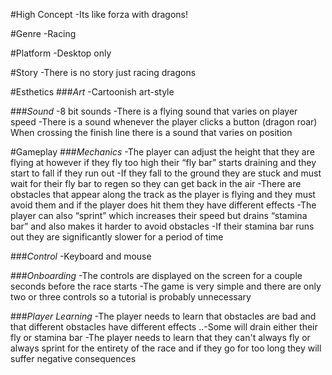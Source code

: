 #High Concept
-Its like forza with dragons!

#Genre
-Racing

#Platform
-Desktop only

#Story
-There is no story just racing dragons

#Esthetics
###*Art*
-Cartoonish art-style 

###*Sound*
-8 bit sounds
-There is a flying sound that varies on player speed
-There is a sound whenever the player clicks a button (dragon roar)
When crossing the finish line there is a sound that varies on position

#Gameplay
###*Mechanics*
-The player can adjust the height that they are flying at however if they fly too high their “fly bar” starts draining and they start to fall if they run out
-If they fall to the ground they are stuck and must wait for their fly bar to regen so they can get back in the air
-There are obstacles that appear along the track as the player is flying and they must avoid them and if the player does hit them they have different effects
-The player can also “sprint” which increases their speed but drains “stamina bar” and also makes it harder to avoid obstacles
-If their stamina bar runs out they are significantly slower for a period of time

###*Control*
-Keyboard and mouse 

###*Onboarding*
-The controls are displayed on the screen for a couple seconds before the race starts
-The game is very simple and there are only two or three controls so a tutorial is probably unnecessary 

###*Player Learning*
-The player needs to learn that obstacles are bad and that different obstacles have different effects
..-Some will drain either their fly or stamina bar
-The player needs to learn that they can't always fly or always sprint for the entirety of the race and if they go for too long they will suffer negative consequences
